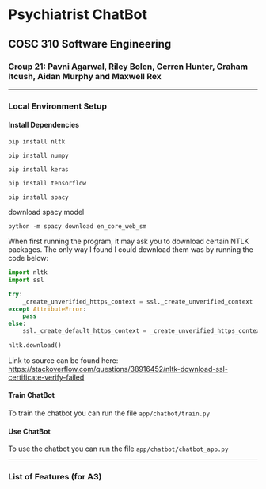 # Psychiatrist ChatBot
## COSC 310 Software Engineering
### Group 21: Pavni Agarwal, Riley Bolen, Gerren Hunter, Graham Itcush, Aidan Murphy and Maxwell Rex

------

### Local Environment Setup

#### Install Dependencies

`pip install nltk`

`pip install numpy`

`pip install keras`

`pip install tensorflow`

`pip install spacy`

download spacy model

`python -m spacy download en_core_web_sm`

When first running the program, it may ask you to download certain NTLK packages. The only way I found I could download them was by running the code below:

```python
import nltk
import ssl

try:
    _create_unverified_https_context = ssl._create_unverified_context
except AttributeError:
    pass
else:
    ssl._create_default_https_context = _create_unverified_https_context

nltk.download()
```

Link to source can be found here: https://stackoverflow.com/questions/38916452/nltk-download-ssl-certificate-verify-failed


#### Train ChatBot

To train the chatbot you can run the file `app/chatbot/train.py`

#### Use ChatBot

To use the chatbot you can run the file `app/chatbot/chatbot_app.py`

------

### List of Features (for A3) 

